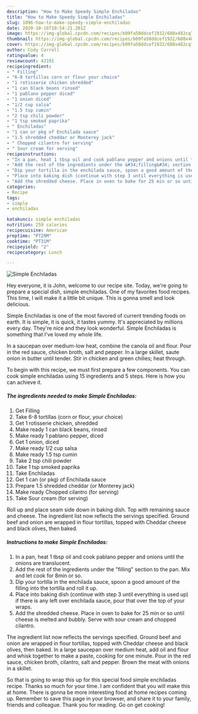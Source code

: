 ```yaml
---
description: "How to Make Speedy Simple Enchiladas"
title: "How to Make Speedy Simple Enchiladas"
slug: 1096-how-to-make-speedy-simple-enchiladas
date: 2020-10-16T10:54:21.201Z
image: https://img-global.cpcdn.com/recipes/b09fa50ddcef1932/680x482cq70/simple-enchiladas-recipe-main-photo.jpg
thumbnail: https://img-global.cpcdn.com/recipes/b09fa50ddcef1932/680x482cq70/simple-enchiladas-recipe-main-photo.jpg
cover: https://img-global.cpcdn.com/recipes/b09fa50ddcef1932/680x482cq70/simple-enchiladas-recipe-main-photo.jpg
author: Cody Carroll
ratingvalue: 4
reviewcount: 43191
recipeingredient:
- " Filling"
- "6-8 tortillas corn or flour your choice"
- "1 rotisserie chicken shredded"
- "1 can black beans rinsed"
- "1 pablano pepper diced"
- "1 onion diced"
- "1/2 cup salsa"
- "1.5 tsp cumin"
- "2 tsp chili powder"
- "1 tsp smoked paprika"
- " Enchiladas"
- "1 can or pkg of Enchilada sauce"
- "1.5 shredded cheddar or Monterey jack"
- " Chopped cilantro for serving"
- " Sour cream for serving"
recipeinstructions:
- "In a pan, heat 1 tbsp oil and cook pablano pepper and onions until the onions are translucent."
- "Add the rest of the ingredients under the &#34;filling&#34; section to the pan. Mix and let cook for 8min or so."
- "Dip your tortilla in the enchilada sauce, spoon a good amount of the filling into the tortilla and roll it up."
- "Place into baking dish (continue with step 3 until everything is used up) if there is any left over enchilada sauce, pour that over the top of your wraps."
- "Add the shredded cheese. Place in oven to bake for 25 min or so until cheese is melted and bubbly. Serve with sour cream and chopped cilantro."
categories:
- Recipe
tags:
- simple
- enchiladas

katakunci: simple enchiladas 
nutrition: 259 calories
recipecuisine: American
preptime: "PT29M"
cooktime: "PT31M"
recipeyield: "2"
recipecategory: Lunch

---
```



![Simple Enchiladas](https://img-global.cpcdn.com/recipes/b09fa50ddcef1932/680x482cq70/simple-enchiladas-recipe-main-photo.jpg)

Hey everyone, it is John, welcome to our recipe site. Today, we're going to prepare a special dish, simple enchiladas. One of my favorites food recipes. This time, I will make it a little bit unique. This is gonna smell and look delicious.

Simple Enchiladas is one of the most favored of current trending foods on earth. It is simple, it is quick, it tastes yummy. It's appreciated by millions every day. They're nice and they look wonderful. Simple Enchiladas is something that I've loved my whole life.

In a saucepan over medium-low heat, combine the canola oil and flour. Pour in the red sauce, chicken broth, salt and pepper. In a large skillet, saute onion in butter until tender. Stir in chicken and green chilies; heat through.


To begin with this recipe, we must first prepare a few components. You can cook simple enchiladas using 15 ingredients and 5 steps. Here is how you can achieve it.

<!--inarticleads1-->

##### The ingredients needed to make Simple Enchiladas:

1. Get  Filling
1. Take 6-8 tortillas (corn or flour, your choice)
1. Get 1 rotisserie chicken, shredded
1. Make ready 1 can black beans, rinsed
1. Make ready 1 pablano pepper, diced
1. Get 1 onion, diced
1. Make ready 1/2 cup salsa
1. Make ready 1.5 tsp cumin
1. Take 2 tsp chili powder
1. Take 1 tsp smoked paprika
1. Take  Enchiladas
1. Get 1 can (or pkg) of Enchilada sauce
1. Prepare 1.5 shredded cheddar (or Monterey jack)
1. Make ready  Chopped cilantro (for serving)
1. Take  Sour cream (for serving)


Roll up and place seam side down in baking dish. Top with remaining sauce and cheese. The ingredient list now reflects the servings specified. Ground beef and onion are wrapped in flour tortillas, topped with Cheddar cheese and black olives, then baked. 

<!--inarticleads2-->

##### Instructions to make Simple Enchiladas:

1. In a pan, heat 1 tbsp oil and cook pablano pepper and onions until the onions are translucent.
1. Add the rest of the ingredients under the &#34;filling&#34; section to the pan. Mix and let cook for 8min or so.
1. Dip your tortilla in the enchilada sauce, spoon a good amount of the filling into the tortilla and roll it up.
1. Place into baking dish (continue with step 3 until everything is used up) if there is any left over enchilada sauce, pour that over the top of your wraps.
1. Add the shredded cheese. Place in oven to bake for 25 min or so until cheese is melted and bubbly. Serve with sour cream and chopped cilantro.


The ingredient list now reflects the servings specified. Ground beef and onion are wrapped in flour tortillas, topped with Cheddar cheese and black olives, then baked. In a large saucepan over medium heat, add oil and flour and whisk together to make a paste, cooking for one minute. Pour in the red sauce, chicken broth, cilantro, salt and pepper. Brown the meat with onions in a skillet. 

So that is going to wrap this up for this special food simple enchiladas recipe. Thanks so much for your time. I am confident that you will make this at home. There is gonna be more interesting food at home recipes coming up. Remember to save this page in your browser, and share it to your family, friends and colleague. Thank you for reading. Go on get cooking!
